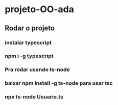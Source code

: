# projeto-OO-ada
## Rodar o projeto
### instalar typescript
### npm i -g typescript
### Pra rodar usando ts-node
### baixar npm install -g ts-node para usar tsc

### npx ts-node Usuario.ts
